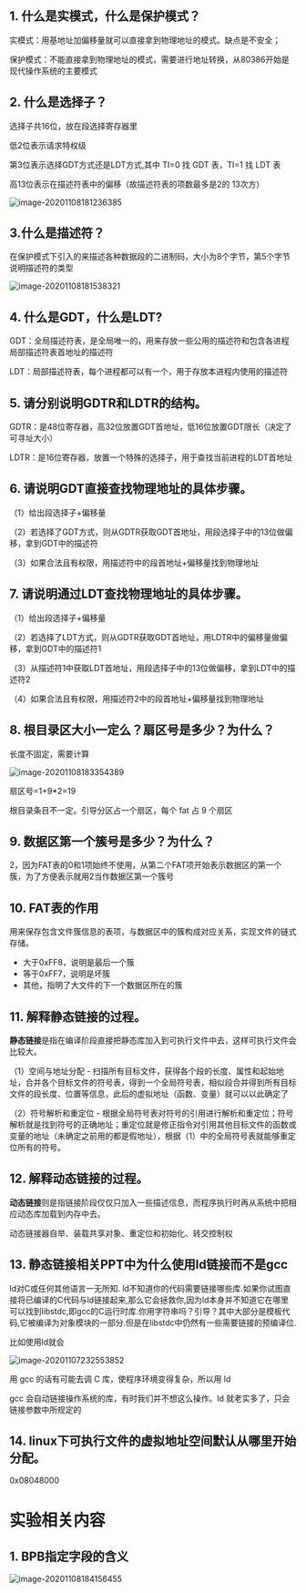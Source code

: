 ﻿## 1. 什么是实模式，什么是保护模式？

实模式：用基地址加偏移量就可以直接拿到物理地址的模式。缺点是不安全；

保护模式：不能直接拿到物理地址的模式，需要进行地址转换，从80386开始是现代操作系统的主要模式

## 2. 什么是选择子？ 

选择子共16位，放在段选择寄存器里 

低2位表示请求特权级 

第3位表示选择GDT方式还是LDT方式,其中 TI=0 找 GDT 表，TI=1 找 LDT 表

高13位表示在描述符表中的偏移（故描述符表的项数最多是2的 13次方）

![image-20201108181236385](https://img2020.cnblogs.com/blog/1958143/202011/1958143-20201109210153580-284938063.png)

##  3.什么是描述符？ 

在保护模式下引入的来描述各种数据段的二进制码，大小为8个字节，第5个字节说明描述符的类型

![image-20201108181538321](https://img2020.cnblogs.com/blog/1958143/202011/1958143-20201109210153147-1304606666.png)

##  4. 什么是GDT，什么是LDT? 

GDT：全局描述符表，是全局唯一的，用来存放一些公用的描述符和包含各进程局部描述符表首地址的描述符

LDT：局部描述符表，每个进程都可以有一个，用于存放本进程内使用的描述符

##  5. 请分别说明GDTR和LDTR的结构。 

GDTR：是48位寄存器，高32位放置GDT首地址，低16位放置GDT限长（决定了可寻址大小）

LDTR：是16位寄存器，放置一个特殊的选择子，用于查找当前进程的LDT首地址

##  6. 请说明GDT直接查找物理地址的具体步骤。 

（1）给出段选择子+偏移量

（2）若选择了GDT方式，则从GDTR获取GDT首地址，用段选择子中的13位做偏移，拿到GDT中的描述符

（3）如果合法且有权限，用描述符中的段首地址+偏移量找到物理地址

##  7. 请说明通过LDT查找物理地址的具体步骤。

（1）给出段选择子+偏移量

（2）若选择了LDT方式，则从GDTR获取GDT首地址，用LDTR中的偏移量做偏移，拿到GDT中的描述符1

（3）从描述符1中获取LDT首地址，用段选择子中的13位做偏移，拿到LDT中的描述符2

（4）如果合法且有权限，用描述符2中的段首地址+偏移量找到物理地址 

##  8. 根目录区大小一定么？扇区号是多少？为什么？ 

长度不固定，需要计算

![image-20201108183354389](https://img2020.cnblogs.com/blog/1958143/202011/1958143-20201109210152696-1176158573.png)

扇区号=1+9*2=19 

根目录条目不一定。引导分区占一个扇区，每个 fat 占 9 个扇区

##  9. 数据区第一个簇号是多少？为什么？

2，因为FAT表的0和1项始终不使用，从第二个FAT项开始表示数据区的第一个簇，为了方便表示就用2当作数据区第一个簇号

## 10. FAT表的作用

用来保存包含文件簇信息的表项，与数据区中的簇构成对应关系，实现文件的链式存储。

* 大于0xFF8，说明是最后一个簇
* 等于0xFF7，说明是坏簇
* 其他，指明了大文件的下一个数据区所在的簇

## 11. 解释静态链接的过程。 

**静态链接**是指在编译阶段直接把静态库加入到可执行文件中去，这样可执行文件会比较大。

（1）空间与地址分配 - 扫描所有目标文件，获得各个段的长度、属性和起始地址，合并各个目标文件的符号表，得到一个全局符号表，相似段合并得到所有目标文件的段长度、位置等信息，此后的虚拟地址（函数、变量）就可以以此确定了

（2）符号解析和重定位 - 根据全局符号表对符号的引用进行解析和重定位；符号解析就是找到符号的正确地址；重定位就是修正指令对引用其他目标文件的函数或变量的地址（未确定之前用的都是假地址），根据（1）中的全局符号表就能够重定位所有的符号。

## 12. 解释动态链接的过程。 

**动态链接**则是指链接阶段仅仅只加入一些描述信息，而程序执行时再从系统中把相应动态库加载到内存中去。

动态链接器⾃举、装载共享对象、重定位和初始化、转交控制权

## 13. 静态链接相关PPT中为什么使用ld链接而不是gcc

ld对C或任何其他语言一无所知.  ld不知道你的代码需要链接哪些库.如果你试图直接将已编译的C代码与ld链接起来,那么它会拯救你,因为ld本身并不知道它在哪里可以找到libstdc,即gcc的C运行时库.你用字符串吗？引导？其中大部分是模板代码,它被编译为对象模块的一部分.但是在libstdc中仍然有一些需要链接的预编译位.

比如使用ld就会

![image-20201107232553852](https://img2020.cnblogs.com/blog/1958143/202011/1958143-20201109210152309-2024423307.png)

用 gcc 的话有可能去调 C 库，使程序环境变得复杂，所以用 ld

gcc 会自动链接操作系统的库，有时我们并不想这么操作。ld 就老实多了，只会链接参数中所规定的

## 14.  linux下可执行文件的虚拟地址空间默认从哪里开始分配。

0x08048000

# 实验相关内容

## 1. BPB指定字段的含义 

![image-20201108184156455](https://img2020.cnblogs.com/blog/1958143/202011/1958143-20201109210151766-1423284375.png)



